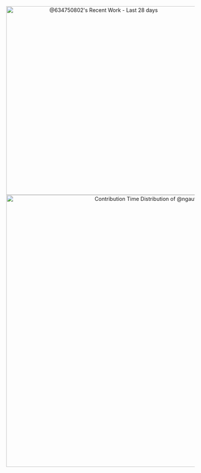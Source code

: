 <a href="https://next.ossinsight.io/widgets/official/compose-currently-working-on?activity_type=all&user_id=12960671" target="_blank" style="display: block" align="center">
  <picture>
    <source media="(prefers-color-scheme: dark)" srcset="https://next.ossinsight.io/widgets/official/compose-currently-working-on/thumbnail.png?activity_type=all&user_id=12960671&image_size=auto&color_scheme=dark" width="504.5" height="auto">
    <img alt="@634750802's Recent Work - Last 28 days" src="https://next.ossinsight.io/widgets/official/compose-currently-working-on/thumbnail.png?activity_type=all&user_id=12960671&image_size=auto&color_scheme=light" width="504.5" height="auto">
  </picture>
</a>


<a href="https://next.ossinsight.io/widgets/official/analyze-user-contribution-time-distribution?user_id=878009&period=all_times" target="_blank" style="display: block" align="center">
  <picture>
    <source media="(prefers-color-scheme: dark)" srcset="https://next.ossinsight.io/widgets/official/analyze-user-contribution-time-distribution/thumbnail.png?user_id=878009&period=all_times&image_size=auto&color_scheme=dark" width="728" height="auto">
    <img alt="Contribution Time Distribution of @ngaut" src="https://next.ossinsight.io/widgets/official/analyze-user-contribution-time-distribution/thumbnail.png?user_id=878009&period=all_times&image_size=auto&color_scheme=light" width="728" height="auto">
  </picture>
</a>
